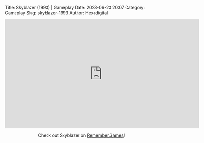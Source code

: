 Title: Skyblazer (1993) | Gameplay
Date: 2023-06-23 20:07
Category: Gameplay
Slug: skyblazer-1993
Author: Hexadigital

<center><iframe src="https://www.youtube.com/embed/yTWT_7pn1e8?feature=oembed" allow="accelerometer; autoplay; encrypted-media; gyroscope; picture-in-picture" width="640" height="360" frameborder="0"></iframe>

Check out Skyblazer on [Remember.Games](https://remember.games/game/7188/skyblazer/)!</center>